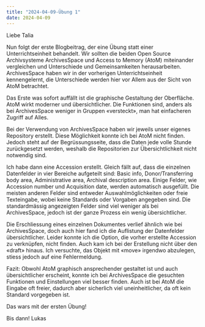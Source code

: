 ```yaml
---
title: "2024-04-09-Übung 1"
date: 2024-04-09
---
```


Liebe Talia

Nun folgt der erste Blogbeitrag, der eine Übung statt einer Unterrichtseinheit behandelt. Wir sollten die beiden Open Source Archivsysteme ArchivesSpace und Access to Memory (AtoM) miteinander vergleichen und Unterschiede und Gemeinsamkeiten herausarbeiten. ArchivesSpace haben wir in der vorherigen Unterrichtseinheit kennengelernt, die Unterschiede werden hier vor Allem aus der Sicht von AtoM betrachtet.

Das Erste was sofort auffällt ist die graphische Gestaltung der Oberfläche. AtoM wirkt moderner und übersichtlicher. Die Funktionen sind, anders als bei ArchivesSpace weniger in Gruppen «versteckt», man hat einfacheren Zugriff auf Alles. 

Bei der Verwendung von ArchivesSpace haben wir jeweils unser eigenes Repository erstellt. Diese Möglichkeit konnte ich bei AtoM nicht finden. Jedoch steht auf der Begrüssungsseite, dass die Daten jede volle Stunde zurückgesetzt werden, weshalb die Repositorien zur Übersichtlichkeit nicht notwendig sind.

Ich habe dann eine Accession erstellt. Gleich fällt auf, dass die einzelnen Datenfelder in vier Bereiche aufgeteilt sind: Basic info, Donor/Transferring body area, Administrative area, Archival description area. Einige Felder, wie Accession number und Acquisition date, werden automatisch ausgefüllt. Die meisten anderen Felder sind entweder Auswahlmöglichkeiten oder freie Texteingabe, wobei keine Standards oder Vorgaben angegeben sind. Die standardmässig angezeigten Felder sind viel weniger als bei ArchivesSpace, jedoch ist der ganze Prozess ein wenig übersichtlicher.

Die Erschliessung eines einzelnen Dokumentes verlief ähnlich wie bei ArchivesSpace, doch auch hier fand ich die Auflistung der Datenfelder übersichtlicher. Leider konnte ich die Option, die vorher erstellte Accession zu verknüpfen, nicht finden. Auch kam ich bei der Erstellung nicht über den «draft» hinaus. Ich versuchte, das Objekt mit «move» irgendwo abzulegen, stiess jedoch auf eine Fehlermeldung. 

Fazit: Obwohl AtoM graphisch ansprechender gestaltet ist und auch übersichtlicher erscheint, konnte ich bei ArchivesSpace die gesuchten Funktionen und Einstellungen viel besser finden. Auch ist bei AtoM die Eingabe oft freier, dadurch aber sicherlich viel uneinheitlicher, da oft kein Standard vorgegeben ist.

Das wars mit der ersten Übung!

Bis dann!
Lukas


